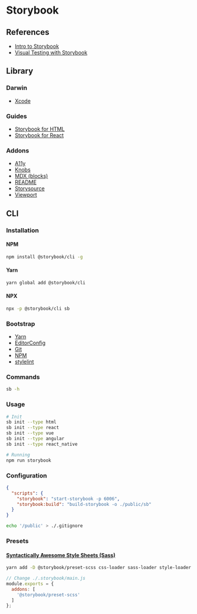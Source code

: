 # Storybook

<!--
https://storybook.js.org/blog/how-to-automate-ui-tests-with-github-actions/

https://uikit.wfp.org/docs/index.html
https://auth0-cosmos.now.sh/sandbox/
https://mashmatrix.github.io/react-lightning-design-system/
https://primer.github.io/storybook/
https://documentation-primitives.netlify.app/

https://github.com/creativecommons/vocabulary
https://github.com/storybookjs/storybook
https://github.com/chakra-ui/chakra-ui
https://github.com/alfa-laboratory/core-components
https://github.com/element-plus/element-plus

https://prismalens.netlify.app/
https://github.com/prisma/lens
-->

## References

- [Intro to Storybook](https://www.learnstorybook.com/intro-to-storybook/)
- [Visual Testing with Storybook](https://storybook.js.org/docs/html/workflows/visual-testing)

## Library

### Darwin

- [Xcode](/xcode.md)

### Guides

- [Storybook for HTML](https://storybook.js.org/docs/guides/guide-html/)
- [Storybook for React](https://storybook.js.org/docs/guides/guide-react/)

### Addons

- [A11y](https://github.com/storybookjs/storybook/tree/next/addons/a11y)
- [Knobs](https://www.npmjs.com/package/@storybook/addon-knobs)
- [MDX (blocks)](https://github.com/storybookjs/storybook/blob/master/addons/docs/docs/mdx.md)
- [README](https://github.com/tuchk4/storybook-readme)
- [Storysource](https://github.com/storybookjs/storybook/tree/master/addons/storysource)
- [Viewport](https://github.com/storybookjs/storybook/tree/master/addons/viewport)

<!--
https://github.com/tonai/storybook-addon-themes
https://github.com/hipstersmoothie/storybook-dark-mode
-->

## CLI

### Installation

#### NPM

```sh
npm install @storybook/cli -g
```

#### Yarn

```sh
yarn global add @storybook/cli
```

#### NPX

```sh
npx -p @storybook/cli sb
```

### Bootstrap

- [Yarn](/yarn.md#bootstrap)
- [EditorConfig](/editorconfig.md#configuration)
- [Git](/git.md#initialize)
- [NPM](/npm.md#configuration)
- [stylelint](/stylelint.md#configuration)

### Commands

```sh
sb -h
```

### Usage

```sh
# Init
sb init --type html
sb init --type react
sb init --type vue
sb init --type angular
sb init --type react_native

# Running
npm run storybook
```

### Configuration

```json
{
  "scripts": {
    "storybook": "start-storybook -p 6006",
    "storybook:build": "build-storybook -o ./public/sb"
  }
}
```

```sh
echo '/public' > ./.gitignore
```

### Presets

#### [Syntactically Awesome Style Sheets (Sass)](https://github.com/storybookjs/presets/tree/master/packages/preset-scss)

```sh
yarn add -D @storybook/preset-scss css-loader sass-loader style-loader
```

```js
// Change ./.storybook/main.js
module.exports = {
  addons: [
    '@storybook/preset-scss'
  ]
};
```
